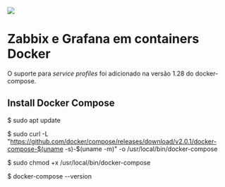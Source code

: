![](https://upload.wikimedia.org/wikipedia/commons/b/bf/Zabbix_logo.png)

# Zabbix e Grafana em containers Docker

O suporte para *service profiles* foi adicionado na versão 1.28 do docker-compose.

## Install Docker Compose

$ sudo apt update

$ sudo curl -L "https://github.com/docker/compose/releases/download/v2.0.1/docker-compose-$(uname -s)-$(uname -m)" -o /usr/local/bin/docker-compose

$ sudo chmod +x /usr/local/bin/docker-compose

$ docker-compose --version

